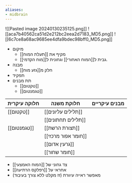 ```yaml
---
aliases:
- midbrain
---
```

![[Pasted image 20240130235125.png]]
![[aca7b40562ca51d2e212bc2eea2d7183_MD5.png]]
![[6c7ce8a68ac9685ee4dfa9bdec98bff0_MD5.png]]
- מיקום
	- מקיף את [[תעלת המוח]]
	- גבית ל[[המוח האחורי]] וגחונית ל[[מוח הקדמי]].
- מבנה
	- חלק מ[[גזע מוח]]
- תפקיד
- תת מבנים
	- [[טקטום]]
	- [[טגמנטום]]

| חלוקה עיקרית | חלוקת משנה          | מבנים עיקריים |
| ------------ | ------------------- | ------------- |
| [[טקטום]]    | [[תלילים עליונים]]  |               |
|              | [[תלילים תחתונים]]  |               |
| [[טגמנטום]]  | [[תצורת הרשת]]      |               |
|              | [[חומר אפור מרכזי]] |               |
|              | [[גרעין אדום]]      |               |
|              | [[חומר שחור]]       |               |
- צד גחוני של [[המוח האמצעי]]
- אחראי על [[רפלקס הרתיעה]]
- מאפשר ראייה עיוורת (זז מקלט ללא צורך בעיבוד)